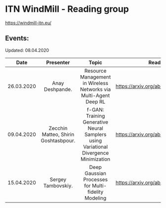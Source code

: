 # ITN WindMill - Reading group
https://windmill-itn.eu/

## Events:
Updated: 08.04.2020

| Date	        | Presenter	    | Topic	              | Reading	              | Supplement       | 
|:----------:|:----------------:|:-------------------:|:---------------------:|:----------------:|
| 26.03.2020 | Anay Deshpande.  | Resource Management in Wireless Networks via Multi-Agent Deep RL| https://arxiv.org/abs/2002.06215v1 |
| 09.04.2020 | Zecchin Matteo, Shirin Goshtasbpour.   | f-GAN: Training Generative Neural Samplers using Variational Divergence Minimization | https://arxiv.org/abs/1606.00709v1 |
| 15.04.2020 | Sergey Tambovskiy.   | Deep Gaussian Processes for Multi-fidelity Modeling | https://arxiv.org/abs/1903.07320v1|
